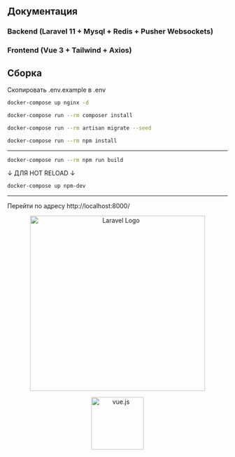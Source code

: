 ## Документация

### Backend (Laravel 11 + Mysql + Redis + Pusher Websockets)

### Frontend (Vue 3 + Tailwind + Axios)

## Сборка

Скопировать .env.example в .env

```bash
docker-compose up nginx -d
```

```bash
docker-compose run --rm composer install
```

```bash
docker-compose run --rm artisan migrate --seed
```

```bash
docker-compose run --rm npm install
```
--------------------------
```bash
docker-compose run --rm npm run build
```
↓ ДЛЯ HOT RELOAD ↓
```bash
docker-compose up npm-dev
```
----------------------

Перейти по адресу http://localhost:8000/

<p align="center"><a href="https://laravel.com" target="_blank"><img src="https://raw.githubusercontent.com/laravel/art/master/logo-lockup/5%20SVG/2%20CMYK/1%20Full%20Color/laravel-logolockup-cmyk-red.svg" width="400" alt="Laravel Logo"></a></p>

[//]: # (smaller size)
<p align="center"><a href="https://vuejs.org" target="_blank"><img src="https://vuejs.org/images/logo.png"  width="120" height="120" alt="vue.js"></a></p>
